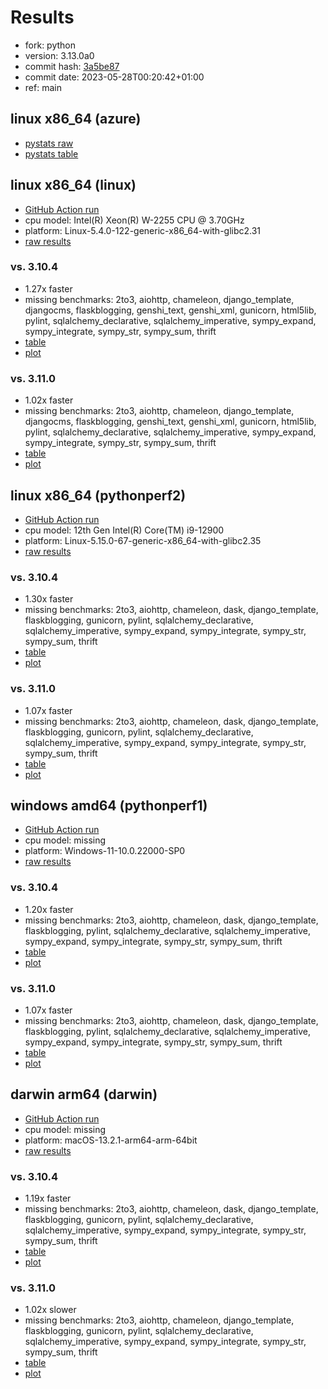 # Results

- fork: python
- version: 3.13.0a0
- commit hash: [3a5be87](https://github.com/python/cpython/commit/3a5be87)
- commit date: 2023-05-28T00:20:42+01:00
- ref: main

## linux x86_64 (azure)

- [pystats raw](bm-20230528-azure-x86_64-python-main-3.13.0a0-3a5be87-pystats.json)
- [pystats table](bm-20230528-azure-x86_64-python-main-3.13.0a0-3a5be87-pystats.md)

## linux x86_64 (linux)

- [GitHub Action run](https://github.com/faster-cpython/benchmarking/actions/runs/5101499034)
- cpu model: Intel(R) Xeon(R) W-2255 CPU @ 3.70GHz
- platform: Linux-5.4.0-122-generic-x86_64-with-glibc2.31
- [raw results](bm-20230528-linux-x86_64-python-main-3.13.0a0-3a5be87.json)

### vs. 3.10.4

- 1.27x faster
- missing benchmarks: 2to3, aiohttp, chameleon, django_template, djangocms, flaskblogging, genshi_text, genshi_xml, gunicorn, html5lib, pylint, sqlalchemy_declarative, sqlalchemy_imperative, sympy_expand, sympy_integrate, sympy_str, sympy_sum, thrift
- [table](bm-20230528-linux-x86_64-python-main-3.13.0a0-3a5be87-vs-3.10.4.md)
- [plot](bm-20230528-linux-x86_64-python-main-3.13.0a0-3a5be87-vs-3.10.4.png)

### vs. 3.11.0

- 1.02x faster
- missing benchmarks: 2to3, aiohttp, chameleon, django_template, djangocms, flaskblogging, genshi_text, genshi_xml, gunicorn, html5lib, pylint, sqlalchemy_declarative, sqlalchemy_imperative, sympy_expand, sympy_integrate, sympy_str, sympy_sum, thrift
- [table](bm-20230528-linux-x86_64-python-main-3.13.0a0-3a5be87-vs-3.11.0.md)
- [plot](bm-20230528-linux-x86_64-python-main-3.13.0a0-3a5be87-vs-3.11.0.png)

## linux x86_64 (pythonperf2)

- [GitHub Action run](https://github.com/faster-cpython/benchmarking/actions/runs/5101499034)
- cpu model: 12th Gen Intel(R) Core(TM) i9-12900
- platform: Linux-5.15.0-67-generic-x86_64-with-glibc2.35
- [raw results](bm-20230528-pythonperf2-x86_64-python-main-3.13.0a0-3a5be87.json)

### vs. 3.10.4

- 1.30x faster
- missing benchmarks: 2to3, aiohttp, chameleon, dask, django_template, flaskblogging, gunicorn, pylint, sqlalchemy_declarative, sqlalchemy_imperative, sympy_expand, sympy_integrate, sympy_str, sympy_sum, thrift
- [table](bm-20230528-pythonperf2-x86_64-python-main-3.13.0a0-3a5be87-vs-3.10.4.md)
- [plot](bm-20230528-pythonperf2-x86_64-python-main-3.13.0a0-3a5be87-vs-3.10.4.png)

### vs. 3.11.0

- 1.07x faster
- missing benchmarks: 2to3, aiohttp, chameleon, dask, django_template, flaskblogging, gunicorn, pylint, sqlalchemy_declarative, sqlalchemy_imperative, sympy_expand, sympy_integrate, sympy_str, sympy_sum, thrift
- [table](bm-20230528-pythonperf2-x86_64-python-main-3.13.0a0-3a5be87-vs-3.11.0.md)
- [plot](bm-20230528-pythonperf2-x86_64-python-main-3.13.0a0-3a5be87-vs-3.11.0.png)

## windows amd64 (pythonperf1)

- [GitHub Action run](https://github.com/faster-cpython/benchmarking/actions/runs/5101499034)
- cpu model: missing
- platform: Windows-11-10.0.22000-SP0
- [raw results](bm-20230528-pythonperf1-amd64-python-main-3.13.0a0-3a5be87.json)

### vs. 3.10.4

- 1.20x faster
- missing benchmarks: 2to3, aiohttp, chameleon, dask, django_template, flaskblogging, pylint, sqlalchemy_declarative, sqlalchemy_imperative, sympy_expand, sympy_integrate, sympy_str, sympy_sum, thrift
- [table](bm-20230528-pythonperf1-amd64-python-main-3.13.0a0-3a5be87-vs-3.10.4.md)
- [plot](bm-20230528-pythonperf1-amd64-python-main-3.13.0a0-3a5be87-vs-3.10.4.png)

### vs. 3.11.0

- 1.07x faster
- missing benchmarks: 2to3, aiohttp, chameleon, dask, django_template, flaskblogging, pylint, sqlalchemy_declarative, sqlalchemy_imperative, sympy_expand, sympy_integrate, sympy_str, sympy_sum, thrift
- [table](bm-20230528-pythonperf1-amd64-python-main-3.13.0a0-3a5be87-vs-3.11.0.md)
- [plot](bm-20230528-pythonperf1-amd64-python-main-3.13.0a0-3a5be87-vs-3.11.0.png)

## darwin arm64 (darwin)

- [GitHub Action run](https://github.com/faster-cpython/benchmarking/actions/runs/5101499034)
- cpu model: missing
- platform: macOS-13.2.1-arm64-arm-64bit
- [raw results](bm-20230528-darwin-arm64-python-main-3.13.0a0-3a5be87.json)

### vs. 3.10.4

- 1.19x faster
- missing benchmarks: 2to3, aiohttp, chameleon, dask, django_template, flaskblogging, gunicorn, pylint, sqlalchemy_declarative, sqlalchemy_imperative, sympy_expand, sympy_integrate, sympy_str, sympy_sum, thrift
- [table](bm-20230528-darwin-arm64-python-main-3.13.0a0-3a5be87-vs-3.10.4.md)
- [plot](bm-20230528-darwin-arm64-python-main-3.13.0a0-3a5be87-vs-3.10.4.png)

### vs. 3.11.0

- 1.02x slower
- missing benchmarks: 2to3, aiohttp, chameleon, django_template, flaskblogging, gunicorn, pylint, sqlalchemy_declarative, sqlalchemy_imperative, sympy_expand, sympy_integrate, sympy_str, sympy_sum, thrift
- [table](bm-20230528-darwin-arm64-python-main-3.13.0a0-3a5be87-vs-3.11.0.md)
- [plot](bm-20230528-darwin-arm64-python-main-3.13.0a0-3a5be87-vs-3.11.0.png)

